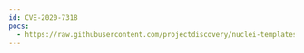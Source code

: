 ```yaml
---
id: CVE-2020-7318
pocs:
  - https://raw.githubusercontent.com/projectdiscovery/nuclei-templates/master/cves/2020/CVE-2020-7318.yaml
---
```

